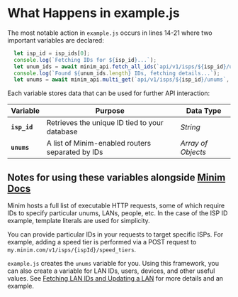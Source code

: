 # What Happens in example.js

The most notable action in `example.js` occurs in lines 14-21 where two important variables are declared:

```javascript
  let isp_id = isp_ids[0];
  console.log(`Fetching IDs for ${isp_id}...`);
  let unum_ids = await minim_api.fetch_all_ids(`api/v1/isps/${isp_id}/unums`);
  console.log(`Found ${unum_ids.length} IDs, fetching details...`);
  let unums = await minim_api.multi_get(`api/v1/isps/${isp_id}/unums`, { ids: unum_ids, })
```

Each variable stores data that can be used for further API interaction:

| Variable     | Purpose                                          | Data Type          |
| ------------ | ------------------------------------------------ | ------------------ |
| **`isp_id`** | Retrieves the unique ID tied to your database    | *String*           |
| **`unums`**  | A list of Minim-enabled routers separated by IDs | *Array of Objects* |

## Notes for using these variables alongside [Minim Docs](https://my.minim.co/api_doc)

Minim hosts a full list of executable HTTP requests, some of which require IDs to specify particular unums, LANs, people, etc. In the case of the ISP ID example, template literals are used for simplicity. 

You can provide particular IDs in your requests to target specific ISPs. For example, adding a speed tier is performed via a POST request to `my.minim.com/v1/isps/{ispId}/speed_tiers`.

`example.js` creates the `unums` variable for you. Using this framework, you can also create a variable for LAN IDs, users, devices, and other useful values. See [Fetching LAN IDs and Updating a LAN](/js/quick-guides/Fetching%20LAN%20IDs%20and%20Updating%20a%20LAN.md) for more details and an example.
